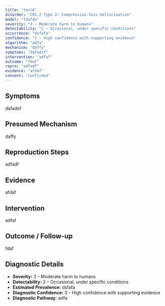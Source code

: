 ```yaml
---
title: "test6"
disorder: "C01.2 Type 2: Compression-loss Hallucination"
model: "fdafda"
severity: "3 – Moderate harm to humans"
detectability: "2 – Occasional, under specific conditions"
occurrence: "dsfafa"
confidence: "3 – High confidence with supporting evidence"
algorithm: "adfa"
mechanism: "daffy"
symptoms: "dafadsf"
intervention: "adfaf"
outcome: "fdaf"
repro: "adfadf"
evidence: "afdaf"
consent: "confirmed"
---
```


## Symptoms

dafadsf

## Presumed Mechanism

daffy

## Reproduction Steps

adfadf

## Evidence

afdaf

## Intervention

adfaf

## Outcome / Follow-up

fdaf

## Diagnostic Details

- **Severity:** 3 – Moderate harm to humans
- **Detectability:** 2 – Occasional, under specific conditions
- **Estimated Prevalence:** dsfafa
- **Diagnostic Confidence:** 3 – High confidence with supporting evidence
- **Diagnostic Pathway:** adfa
